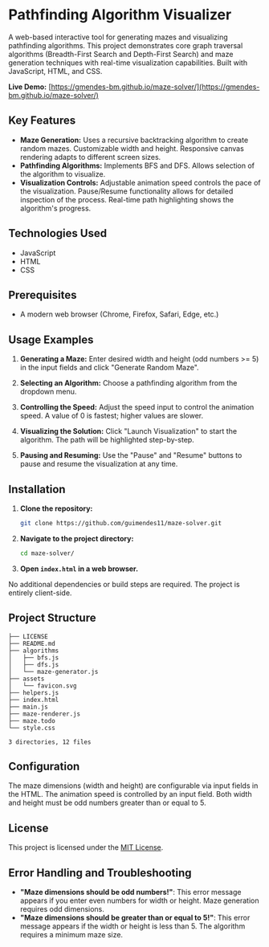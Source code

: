 # Pathfinding Algorithm Visualizer

A web-based interactive tool for generating mazes and visualizing pathfinding algorithms. This project demonstrates core graph traversal algorithms (Breadth-First Search and Depth-First Search) and maze generation techniques with real-time visualization capabilities.  Built with JavaScript, HTML, and CSS.

**Live Demo:** [https://gmendes-bm.github.io/maze-solver/](https://gmendes-bm.github.io/maze-solver/)


## Key Features

* **Maze Generation:** Uses a recursive backtracking algorithm to create random mazes.  Customizable width and height. Responsive canvas rendering adapts to different screen sizes.
* **Pathfinding Algorithms:**  Implements BFS and DFS. Allows selection of the algorithm to visualize.
* **Visualization Controls:**  Adjustable animation speed controls the pace of the visualization. Pause/Resume functionality allows for detailed inspection of the process. Real-time path highlighting shows the algorithm's progress.


## Technologies Used

* JavaScript
* HTML
* CSS


## Prerequisites

* A modern web browser (Chrome, Firefox, Safari, Edge, etc.)


## Usage Examples

1. **Generating a Maze:** Enter desired width and height (odd numbers >= 5) in the input fields and click "Generate Random Maze".

2. **Selecting an Algorithm:** Choose a pathfinding algorithm from the dropdown menu.

3. **Controlling the Speed:** Adjust the speed input to control the animation speed. A value of 0 is fastest; higher values are slower.

4. **Visualizing the Solution:** Click "Launch Visualization" to start the algorithm. The path will be highlighted step-by-step.

5. **Pausing and Resuming:** Use the "Pause" and "Resume" buttons to pause and resume the visualization at any time.


## Installation

1. **Clone the repository:**

   ```bash
   git clone https://github.com/guimendes11/maze-solver.git
   ```

2. **Navigate to the project directory:**

   ```bash
   cd maze-solver/
   ```

3. **Open `index.html` in a web browser.**

No additional dependencies or build steps are required.  The project is entirely client-side.


## Project Structure

```
├── LICENSE
├── README.md
├── algorithms
│   ├── bfs.js
│   ├── dfs.js
│   └── maze-generator.js
├── assets
│   └── favicon.svg
├── helpers.js
├── index.html
├── main.js
├── maze-renderer.js
├── maze.todo
└── style.css

3 directories, 12 files
```


## Configuration

The maze dimensions (width and height) are configurable via input fields in the HTML. The animation speed is controlled by an input field. Both width and height must be odd numbers greater than or equal to 5.


## License

This project is licensed under the [MIT License](./LICENSE).


## Error Handling and Troubleshooting

* **"Maze dimensions should be odd numbers!"**: This error message appears if you enter even numbers for width or height. Maze generation requires odd dimensions.
* **"Maze dimensions should be greater than or equal to 5!"**: This error message appears if the width or height is less than 5.  The algorithm requires a minimum maze size.
